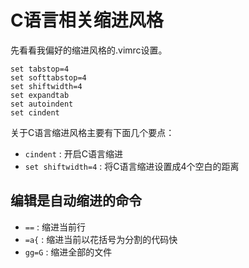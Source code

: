 C语言相关缩进风格
=======================

先看看我偏好的缩进风格的.vimrc设置。
```viml
set tabstop=4
set softtabstop=4
set shiftwidth=4
set expandtab
set autoindent
set cindent
```

关于C语言缩进风格主要有下面几个要点：
* `cindent` : 开启C语言缩进
* `set shiftwidth=4` : 将C语言缩进设置成4个空白的距离

编辑是自动缩进的命令
---------------------
* `==` : 缩进当前行
* `=a{` : 缩进当前以花括号为分割的代码快
* `gg=G` : 缩进全部的文件
